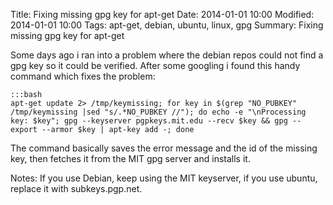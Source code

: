 Title: Fixing missing gpg key for apt-get
Date: 2014-01-01 10:00
Modified: 2014-01-01 10:00
Tags: apt-get, debian, ubuntu, linux, gpg
Summary: Fixing missing gpg key for apt-get


Some days ago i ran into a problem where the debian repos could not find a gpg key so it could be verified. After some googling i found this handy command which fixes the problem:

    :::bash
    apt-get update 2> /tmp/keymissing; for key in $(grep "NO_PUBKEY" /tmp/keymissing |sed "s/.*NO_PUBKEY //"); do echo -e "\nProcessing key: $key"; gpg --keyserver pgpkeys.mit.edu --recv $key && gpg --export --armor $key | apt-key add -; done

The command basically saves the error message and the id of the missing key, then fetches it from the MIT gpg server and installs it.

Notes:
If you use Debian, keep using the MIT keyserver, if you use ubuntu, replace it with subkeys.pgp.net.
